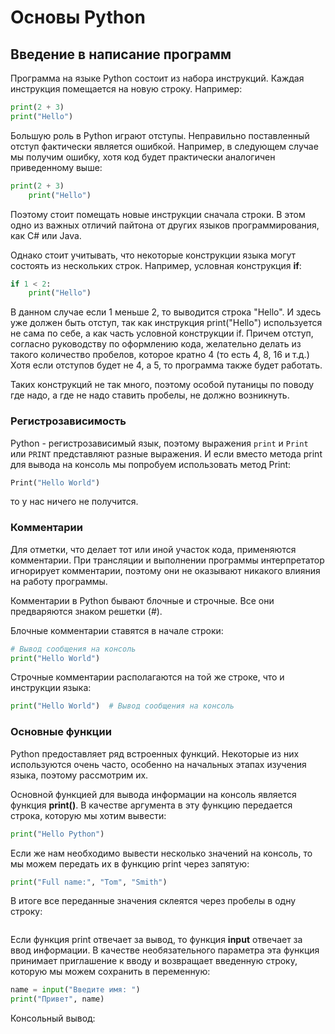 # Основы Python

## Введение в написание программ

Программа на языке Python состоит из набора инструкций. Каждая инструкция помещается на новую строку. Например:

```py
print(2 + 3) 
print("Hello")
```

Большую роль в Python играют отступы. Неправильно поставленный отступ фактически является ошибкой. Например, в следующем случае мы получим ошибку, хотя код будет практически аналогичен приведенному выше:

```py
print(2 + 3) 
    print("Hello")
```

Поэтому стоит помещать новые инструкции сначала строки. В этом одно из важных отличий пайтона от других языков программирования, как C# или Java.

Однако стоит учитывать, что некоторые конструкции языка могут состоять из нескольких строк. Например, условная конструкция **if**:

```py
if 1 < 2:
    print("Hello")
```

В данном случае если 1 меньше 2, то выводится строка "Hello". И здесь уже должен быть отступ, так как инструкция print("Hello") используется не сама по себе, а 
как часть условной конструкции if. Причем отступ, согласно руководству по оформлению кода, желательно делать из такого количество пробелов, которое кратно 4 (то есть 4, 8, 16 и т.д.) Хотя если отступов будет не 4, а 5, то программа также будет работать.

Таких конструкций не так много, поэтому особой путаницы по поводу где надо, а где не надо ставить пробелы, не должно возникнуть.

### Регистрозависимость

Python - регистрозависимый язык, поэтому выражения `print` и `Print` или `PRINT` представляют разные выражения. 
И если вместо метода print для вывода на консоль мы попробуем использовать метод Print:

```py
Print("Hello World")
```

то у нас ничего не получится.

### Комментарии

Для отметки, что делает тот или иной участок кода, применяются комментарии. При трансляции и выполнении программы интерпретатор игнорирует комментарии, 
поэтому они не оказывают никакого влияния на работу программы.

Комментарии в Python бывают блочные и строчные. Все они предваряются знаком решетки (#).

Блочные комментарии ставятся в начале строки:

```py
# Вывод сообщения на консоль
print("Hello World")
```

Строчные комментарии располагаются на той же строке, что и инструкции языка:

```py
print("Hello World")  # Вывод сообщения на консоль
```

### Основные функции

Python предоставляет ряд встроенных функций. Некоторые из них используются очень часто, особенно на начальных этапах изучения языка, поэтому рассмотрим их.

Основной функцией для вывода информации на консоль является функция **print()**. В качестве аргумента в эту функцию передается строка, которую мы хотим вывести:

```py
print("Hello Python")
```

Если же нам необходимо вывести несколько значений на консоль, то мы можем передать их в функцию print через запятую:

```py
print("Full name:", "Tom", "Smith")
```

В итоге все переданные значения склеятся через пробелы в одну строку:

```

```

Если функция print отвечает за вывод, то функция **input** отвечает за ввод информации. В качестве необязательного параметра 
эта функция принимает приглашение к вводу и возвращает введенную строку, которую мы можем сохранить в переменную:

```py
name = input("Введите имя: ")
print("Привет", name)
```

Консольный вывод:

```

```

